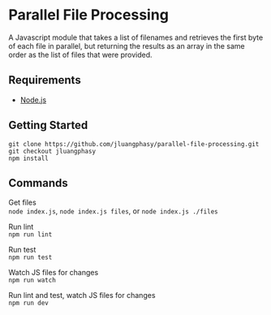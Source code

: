 # Parallel File Processing

A Javascript module that takes a list of filenames and retrieves the first byte of each file in parallel, but returning the results as an array in the same order as the list of files that were provided.

## Requirements

- [Node.js](https://nodejs.org/en/)

## Getting Started

```
git clone https://github.com/jluangphasy/parallel-file-processing.git
git checkout jluangphasy
npm install
```

## Commands

Get files
<br>
`node index.js`, `node index.js files`, or `node index.js ./files`

Run lint
<br>
`npm run lint`

Run test
<br>
`npm run test`

Watch JS files for changes
<br>
`npm run watch`

Run lint and test, watch JS files for changes
<br>
`npm run dev`
